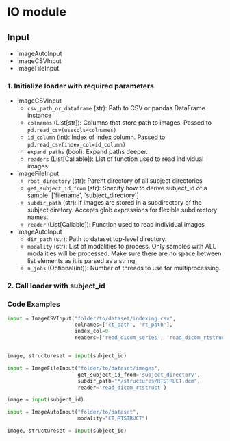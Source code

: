 # IO module

## Input

* ImageAutoInput
* ImageCSVInput
* ImageFileInput

### 1. Initialize loader with required parameters

* ImageCSVInput
  * `csv_path_or_dataframe` (str): Path to CSV or pandas DataFrame instance
  * `colnames` (List[str]): Columns that store path to images. Passed to `pd.read_csv(usecols=colnames)`
  * `id_column` (int): Index of index column. Passed to `pd.read_csv(index_col=id_column)`
  * `expand_paths` (bool): Expand paths deeper.
  * `readers` (List[Callable]): List of function used to read individual images.
* ImageFileInput
  * `root_directory` (str): Parent directory of all subject directories
  * `get_subject_id_from` (str): Specify how to derive subject_id of a sample. ['filename', 'subject_directory']
  * `subdir_path` (str): If images are stored in a subdirectory of the subject diretory. Accepts glob expressions for flexible subdirectory names.
  * `reader` (List[Callable]): Function used to read individual images
* ImageAutoInput
  * `dir_path` (str): Path to dataset top-level directory.
  * `modality` (str): List of modalities to process. Only samples with ALL modalities will be processed. Make sure there are no space between list elements as it is parsed as a string.
  * `n_jobs` (Optional(int)): Number of threads to use for multiprocessing.

### 2. Call loader with subject_id

### Code Examples

```py
input = ImageCSVInput("folder/to/dataset/indexing.csv",
                      colnames=['ct_path', 'rt_path'],
                      index_col=0
                      readers=['read_dicom_series', 'read_dicom_rtstruct'])


image, structureset = input(subject_id)
```

```py
input = ImageFileInput("folder/to/dataset/images",
                       get_subject_id_from='subject_directory',
                       subdir_path="*/structures/RTSTRUCT.dcm",
                       reader='read_dicom_rtstruct')

image = input(subject_id)
```

```py
input = ImageAutoInput("folder/to/dataset",
                       modality="CT,RTSTRUCT")

image, structureset = input(subject_id)
```
